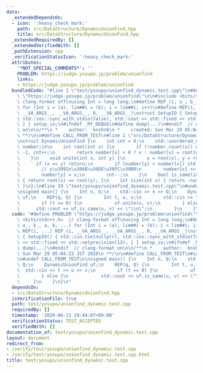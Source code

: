```yaml
---
data:
  _extendedDependsOn:
  - icon: ':heavy_check_mark:'
    path: src/DataStructure/DynamicUnionFind.hpp
    title: src/DataStructure/DynamicUnionFind.hpp
  _extendedRequiredBy: []
  _extendedVerifiedWith: []
  _pathExtension: cpp
  _verificationStatusIcon: ':heavy_check_mark:'
  attributes:
    '*NOT_SPECIAL_COMMENTS*': ''
    PROBLEM: https://judge.yosupo.jp/problem/unionfind
    links:
    - https://judge.yosupo.jp/problem/unionfind
  bundledCode: "#line 1 \"test/yosupo/unionfind_dynamic.test.cpp\"\n#define PROBLEM\
    \ \"https://judge.yosupo.jp/problem/unionfind\"\n\n#include <bits/stdc++.h>  //\
    \ clang-format off\nusing Int = long long;\n#define REP_(i, a_, b_, a, b, ...)\
    \ for (Int i = (a), lim##i = (b); i < lim##i; i++)\n#define REP(i, ...) REP_(i,\
    \ __VA_ARGS__, __VA_ARGS__, 0, __VA_ARGS__)\nstruct SetupIO { SetupIO() { std::cin.tie(nullptr),\
    \ std::ios::sync_with_stdio(false), std::cout << std::fixed << std::setprecision(13);\
    \ } } setup_io;\n#ifndef _MY_DEBUG\n#define dump(...)\n#endif  // clang-format\
    \ on\n\n/**\n *    author:  knshnb\n *    created: Sun Mar 29 05:04:23 JST 2020\n\
    \ **/\n\n#define CALL_FROM_TEST\n#line 1 \"src/DataStructure/DynamicUnionFind.hpp\"\
    \nstruct DynamicUnionFind {\n    int cnt = 0;\n    std::unordered_map<int, int>\
    \ number;\n\n    int root(int x) {\n        if (!number.count(x)) number[x] =\
    \ -1, cnt++;\n        return number[x] < 0 ? x : number[x] = root(number[x]);\n\
    \    }\n    void unite(int x, int y) {\n        x = root(x), y = root(y);\n  \
    \      if (x == y) return;\n        if (number[y] < number[x]) std::swap(x, y);\n\
    \        // y\u3092x\u306B\u30DE\u30FC\u30B8\n        number[x] += number[y];\n\
    \        number[y] = x;\n        cnt--;\n    }\n    bool is_same(int x, int y)\
    \ { return root(x) == root(y); }\n    int size(int x) { return -number[root(x)];\
    \ }\n};\n#line 19 \"test/yosupo/unionfind_dynamic.test.cpp\"\n#undef CALL_FROM_TEST\n\
    \nsigned main() {\n    Int n, Q;\n    std::cin >> n >> Q;\n    DynamicUnionFind\
    \ uf;\n    REP(q, Q) {\n        Int t, u, v;\n        std::cin >> t >> u >> v;\n\
    \        if (t == 0) {\n            uf.unite(u, v);\n        } else {\n      \
    \      std::cout << uf.is_same(u, v) << \"\\n\";\n        }\n    }\n}\n"
  code: "#define PROBLEM \"https://judge.yosupo.jp/problem/unionfind\"\n\n#include\
    \ <bits/stdc++.h>  // clang-format off\nusing Int = long long;\n#define REP_(i,\
    \ a_, b_, a, b, ...) for (Int i = (a), lim##i = (b); i < lim##i; i++)\n#define\
    \ REP(i, ...) REP_(i, __VA_ARGS__, __VA_ARGS__, 0, __VA_ARGS__)\nstruct SetupIO\
    \ { SetupIO() { std::cin.tie(nullptr), std::ios::sync_with_stdio(false), std::cout\
    \ << std::fixed << std::setprecision(13); } } setup_io;\n#ifndef _MY_DEBUG\n#define\
    \ dump(...)\n#endif  // clang-format on\n\n/**\n *    author:  knshnb\n *    created:\
    \ Sun Mar 29 05:04:23 JST 2020\n **/\n\n#define CALL_FROM_TEST\n#include \"../../src/DataStructure/DynamicUnionFind.hpp\"\
    \n#undef CALL_FROM_TEST\n\nsigned main() {\n    Int n, Q;\n    std::cin >> n >>\
    \ Q;\n    DynamicUnionFind uf;\n    REP(q, Q) {\n        Int t, u, v;\n      \
    \  std::cin >> t >> u >> v;\n        if (t == 0) {\n            uf.unite(u, v);\n\
    \        } else {\n            std::cout << uf.is_same(u, v) << \"\\n\";\n   \
    \     }\n    }\n}\n"
  dependsOn:
  - src/DataStructure/DynamicUnionFind.hpp
  isVerificationFile: true
  path: test/yosupo/unionfind_dynamic.test.cpp
  requiredBy: []
  timestamp: '2020-06-12 19:44:07+09:00'
  verificationStatus: TEST_ACCEPTED
  verifiedWith: []
documentation_of: test/yosupo/unionfind_dynamic.test.cpp
layout: document
redirect_from:
- /verify/test/yosupo/unionfind_dynamic.test.cpp
- /verify/test/yosupo/unionfind_dynamic.test.cpp.html
title: test/yosupo/unionfind_dynamic.test.cpp
---
```

